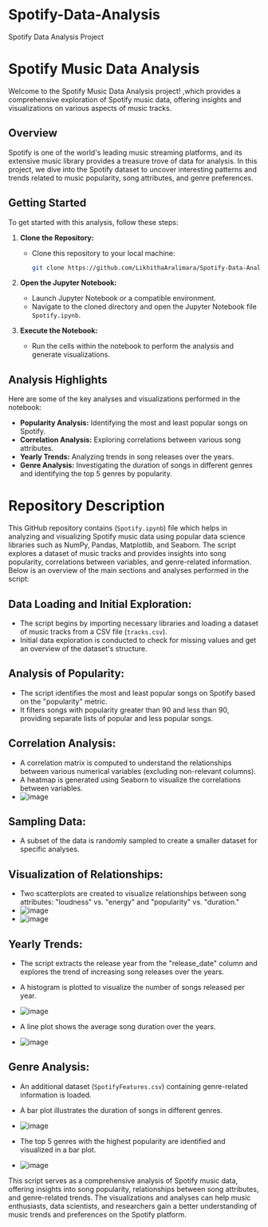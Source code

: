 # Spotify-Data-Analysis
Spotify Data Analysis Project 

# Spotify Music Data Analysis

Welcome to the Spotify Music Data Analysis project! ,which provides a comprehensive exploration of Spotify music data, offering insights and visualizations on various aspects of music tracks.

## Overview

Spotify is one of the world's leading music streaming platforms, and its extensive music library provides a treasure trove of data for analysis. In this project, we dive into the Spotify dataset to uncover interesting patterns and trends related to music popularity, song attributes, and genre preferences.

## Getting Started

To get started with this analysis, follow these steps:

1. **Clone the Repository:**
   - Clone this repository to your local machine:

     ```bash
     git clone https://github.com/LikhithaAralimara/Spotify-Data-Analysis
     ```

2. **Open the Jupyter Notebook:**
   - Launch Jupyter Notebook or a compatible environment.
   - Navigate to the cloned directory and open the Jupyter Notebook file `Spotify.ipynb`.

3. **Execute the Notebook:**
   - Run the cells within the notebook to perform the analysis and generate visualizations.

## Analysis Highlights

Here are some of the key analyses and visualizations performed in the notebook:

- **Popularity Analysis:** Identifying the most and least popular songs on Spotify.
- **Correlation Analysis:** Exploring correlations between various song attributes.
- **Yearly Trends:** Analyzing trends in song releases over the years.
- **Genre Analysis:** Investigating the duration of songs in different genres and identifying the top 5 genres by popularity.


# Repository Description

This GitHub repository contains (`Spotify.ipynb`) file which helps in analyzing and visualizing Spotify music data using popular data science libraries such as NumPy, Pandas, Matplotlib, and Seaborn. The script explores a dataset of music tracks and provides insights into song popularity, correlations between variables, and genre-related information. Below is an overview of the main sections and analyses performed in the script:

## Data Loading and Initial Exploration:

- The script begins by importing necessary libraries and loading a dataset of music tracks from a CSV file (`tracks.csv`).
- Initial data exploration is conducted to check for missing values and get an overview of the dataset's structure.

## Analysis of Popularity:

- The script identifies the most and least popular songs on Spotify based on the "popularity" metric.
- It filters songs with popularity greater than 90 and less than 90, providing separate lists of popular and less popular songs.

## Correlation Analysis:

- A correlation matrix is computed to understand the relationships between various numerical variables (excluding non-relevant columns).
- A heatmap is generated using Seaborn to visualize the correlations between variables.
- ![image](https://github.com/LikhithaAralimara/Spotify-Data-Analysis/assets/128489410/c5fdb317-11b1-4697-94a1-4b6560dd2671)


## Sampling Data:

- A subset of the data is randomly sampled to create a smaller dataset for specific analyses.

## Visualization of Relationships:

- Two scatterplots are created to visualize relationships between song attributes: "loudness" vs. "energy" and "popularity" vs. "duration."
- ![image](https://github.com/LikhithaAralimara/Spotify-Data-Analysis/assets/128489410/804f37e2-7bdc-4c9f-bac4-bbb0ef042184)
- ![image](https://github.com/LikhithaAralimara/Spotify-Data-Analysis/assets/128489410/7e9e2023-4044-466f-aa0e-dbf2f014b8d3)

## Yearly Trends:

- The script extracts the release year from the "release_date" column and explores the trend of increasing song releases over the years.
- A histogram is plotted to visualize the number of songs released per year.
- ![image](https://github.com/LikhithaAralimara/Spotify-Data-Analysis/assets/128489410/dd6ba865-8593-4e43-88e2-c3ae80dd9f37)

- A line plot shows the average song duration over the years.
- ![image](https://github.com/LikhithaAralimara/Spotify-Data-Analysis/assets/128489410/26c064a9-2f0c-4d16-8fc6-cb5a260ef058)


## Genre Analysis:

- An additional dataset (`SpotifyFeatures.csv`) containing genre-related information is loaded.
- A bar plot illustrates the duration of songs in different genres.
- ![image](https://github.com/LikhithaAralimara/Spotify-Data-Analysis/assets/128489410/087e4b03-71c8-4e8a-a461-b02c2e5a5bbf)

- The top 5 genres with the highest popularity are identified and visualized in a bar plot.
- ![image](https://github.com/LikhithaAralimara/Spotify-Data-Analysis/assets/128489410/d96799a6-7fd7-4100-800e-33a1935349e0)


This script serves as a comprehensive analysis of Spotify music data, offering insights into song popularity, relationships between song attributes, and genre-related trends. The visualizations and analyses can help music enthusiasts, data scientists, and researchers gain a better understanding of music trends and preferences on the Spotify platform.
